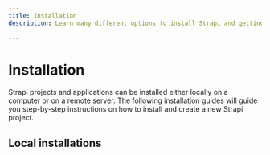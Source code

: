 ```yaml
---
title: Installation
description: Learn many different options to install Strapi and getting started on using it.

---
```


# Installation

Strapi projects and applications can be installed either locally on a computer or on a remote server. The following installation guides will guide you step-by-step instructions on how to install and create a new Strapi project.

## Local installations

<DocCardList />
